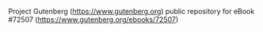 Project Gutenberg (https://www.gutenberg.org) public repository
for eBook #72507 (https://www.gutenberg.org/ebooks/72507)
